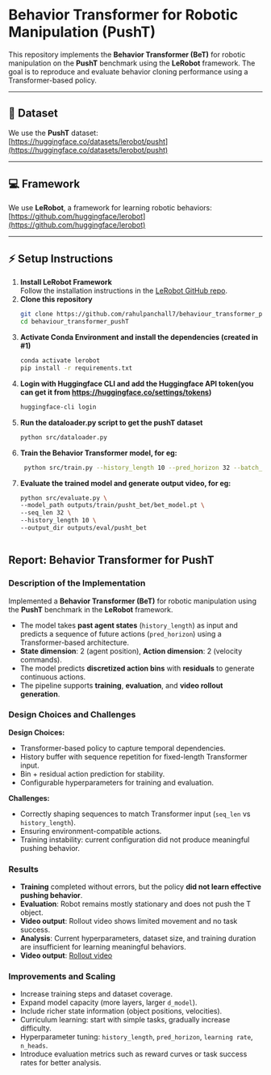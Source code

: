 # Behavior Transformer for Robotic Manipulation (PushT)

This repository implements the **Behavior Transformer (BeT)** for robotic manipulation on the **PushT** benchmark using the **LeRobot** framework. The goal is to reproduce and evaluate behavior cloning performance using a Transformer-based policy.

---

## 📂 Dataset

We use the **PushT** dataset:  
[https://huggingface.co/datasets/lerobot/pusht](https://huggingface.co/datasets/lerobot/pusht)

---

## 💻 Framework

We use **LeRobot**, a framework for learning robotic behaviors:  
[https://github.com/huggingface/lerobot](https://github.com/huggingface/lerobot)

---

## ⚡ Setup Instructions

1. **Install LeRobot Framework**  
   Follow the installation instructions in the [LeRobot GitHub repo](https://github.com/huggingface/lerobot).
2. **Clone this repository**  
   ```bash
   git clone https://github.com/rahulpanchall7/behaviour_transformer_pushT.git
   cd behaviour_transformer_pushT
3. **Activate Conda Environment and install the dependencies (created in #1)**
   ```bash
   conda activate lerobot
   pip install -r requirements.txt
4. **Login with Huggingface CLI and add the Huggingface API token(you can get it from https://huggingface.co/settings/tokens)**
   ```bash
   huggingface-cli login
6. **Run the dataloader.py script to get the pushT dataset**
   ```bash
   python src/dataloader.py
7. **Train the Behavior Transformer model, for eg:**
   ```bash
    python src/train.py --history_length 10 --pred_horizon 32 --batch_size 32 --lr 1e-4
8. **Evaluate the trained model and generate output video, for eg:**
    ```bash
   python src/evaluate.py \
    --model_path outputs/train/pusht_bet/bet_model.pt \
    --seq_len 32 \
    --history_length 10 \
    --output_dir outputs/eval/pusht_bet



## Report: Behavior Transformer for PushT

### Description of the Implementation
Implemented a **Behavior Transformer (BeT)** for robotic manipulation using the **PushT** benchmark in the **LeRobot** framework.  
- The model takes **past agent states** (`history_length`) as input and predicts a sequence of future actions (`pred_horizon`) using a Transformer-based architecture.  
- **State dimension**: 2 (agent position), **Action dimension**: 2 (velocity commands).  
- The model predicts **discretized action bins** with **residuals** to generate continuous actions.  
- The pipeline supports **training**, **evaluation**, and **video rollout generation**.

### Design Choices and Challenges
**Design Choices:**
- Transformer-based policy to capture temporal dependencies.
- History buffer with sequence repetition for fixed-length Transformer input.
- Bin + residual action prediction for stability.
- Configurable hyperparameters for training and evaluation.

**Challenges:**
- Correctly shaping sequences to match Transformer input (`seq_len` vs `history_length`).
- Ensuring environment-compatible actions.
- Training instability: current configuration did not produce meaningful pushing behavior.

### Results
- **Training** completed without errors, but the policy **did not learn effective pushing behavior**.  
- **Evaluation**: Robot remains mostly stationary and does not push the T object.  
- **Video output**: Rollout video shows limited movement and no task success.  
- **Analysis**: Current hyperparameters, dataset size, and training duration are insufficient for learning meaningful behaviors.
- **Video output**: [Rollout video](outputs/eval/pusht_bet/rollout_bt.mp4)  

### Improvements and Scaling
- Increase training steps and dataset coverage.
- Expand model capacity (more layers, larger `d_model`).
- Include richer state information (object positions, velocities).
- Curriculum learning: start with simple tasks, gradually increase difficulty.
- Hyperparameter tuning: `history_length`, `pred_horizon`, `learning rate`, `n_heads`.
- Introduce evaluation metrics such as reward curves or task success rates for better analysis.



